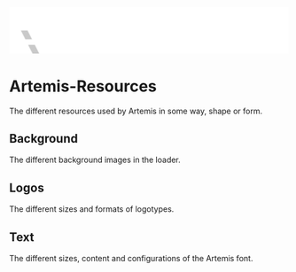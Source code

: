 ![Artemis](https://github.com/ArtemisDevGroup/Artemis-Resources/blob/main/Text/ArtemisWithLogo.png)
# Artemis-Resources
The different resources used by Artemis in some way, shape or form.

## Background
The different background images in the loader.

## Logos
The different sizes and formats of logotypes.

## Text
The different sizes, content and configurations of the Artemis font.
